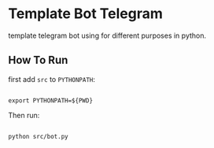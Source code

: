 # Template Bot Telegram
template telegram bot using for different purposes in python.

## How To Run
first add `src` to `PYTHONPATH`:
```

export PYTHONPATH=${PWD}
```

Then run:
```

python src/bot.py
```




